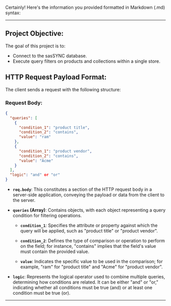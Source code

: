 Certainly! Here's the information you provided formatted in Markdown (.md) syntax:

---

## Project Objective:

The goal of this project is to:

- Connect to the sasSYNC database.
- Execute query filters on products and collections within a single store.

## HTTP Request Payload Format:

The client sends a request with the following structure:

### Request Body:

```json
{
  "queries": [
    {
      "condition_1": "product title",
      "condition_2": "contains",
      "value": "ram"
    },
    {
      "condition_1": "product vendor",
      "condition_2": "contains",
      "value": "Acme"
    }
  ],
  "logic": "and" or "or"
}
```

- **`req.body`**: This constitutes a section of the HTTP request body in a server-side application, conveying the payload or data from the client to the server.

- **`queries` (Array)**: Contains objects, with each object representing a query condition for filtering operations.

  - **`condition_1`**: Specifies the attribute or property against which the query will be applied, such as "product title" or "product vendor".

  - **`condition_2`**: Defines the type of comparison or operation to perform on the field; for instance, "contains" implies that the field's value must contain the provided value.

  - **`value`**: Indicates the specific value to be used in the comparison; for example, "ram" for "product title" and "Acme" for "product vendor".

- **`logic`**: Represents the logical operator used to combine multiple queries, determining how conditions are related. It can be either "and" or "or," indicating whether all conditions must be true (and) or at least one condition must be true (or).



---